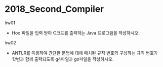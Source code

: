 # 2018_Second_Compiler

hw01
- Hoo 파일을 입력 받아 C코드를 출력하는 Java 프로그램을 작성하시오.

hw02
- ANTLR를 이용하여 간단한 문법에 대해 매치된 규칙 번호와 구성하는 규칙 번호가 학번과 함께 출력되도록 g4파일과 go파일을 작성하시오.
